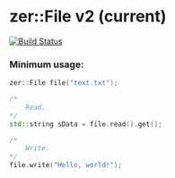 # zer::File v2 (current)

[![Build Status](https://travis-ci.com/ZERDICORP/file-lib.svg?branch=current)](https://travis-ci.com/ZERDICORP/file-lib)

### Minimum usage:
```cpp
zer::File file("text.txt");

/*
    Read.
*/
std::string sData = file.read().get();

/*
    Write.
*/
file.write("Hello, world!");
```
